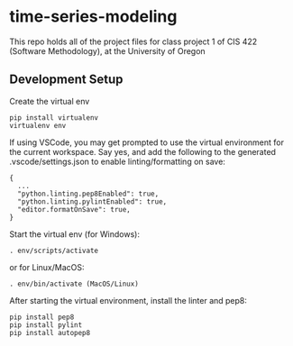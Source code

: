 # time-series-modeling

This repo holds all of the project files for class project 1 of CIS 422 (Software Methodology), at the University of Oregon

## Development Setup

Create the virtual env

```
pip install virtualenv
virtualenv env
```

If using VSCode, you may get prompted to use the virtual environment for the current workspace. Say yes, and add the following to the generated .vscode/settings.json to enable linting/formatting on save:

```
{
  ...
  "python.linting.pep8Enabled": true,
  "python.linting.pylintEnabled": true,
  "editor.formatOnSave": true,
}
```

Start the virtual env (for Windows):

```
. env/scripts/activate
```

or for Linux/MacOS:

```
. env/bin/activate (MacOS/Linux)
```

After starting the virtual environment, install the linter and pep8:

```
pip install pep8
pip install pylint
pip install autopep8
```
